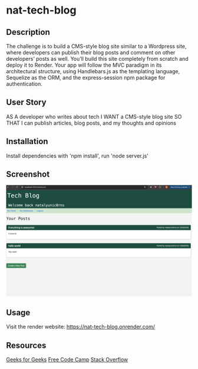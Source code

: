 # nat-tech-blog

## Description 

The challenge is to build a CMS-style blog site similar to a Wordpress site, where developers can publish their blog posts and comment on other developers’ posts as well. You’ll build this site completely from scratch and deploy it to Render. Your app will follow the MVC paradigm in its architectural structure, using Handlebars.js as the templating language, Sequelize as the ORM, and the express-session npm package for authentication.

## User Story

AS A developer who writes about tech
I WANT a CMS-style blog site
SO THAT I can publish articles, blog posts, and my thoughts and opinions

## Installation 

Install dependencies with 'npm install', run 'node server.js'

## Screenshot 

<img src="./assets/techblog.png"/>

## Usage

Visit the render website: https://nat-tech-blog.onrender.com/

## Resources

<a href="https://www.geeksforgeeks.org/mvc-design-pattern/">Geeks for Geeks</a>
<a href="https://www.freecodecamp.org/news/the-model-view-controller-pattern-mvc-architecture-and-frameworks-explained/">Free Code Camp</a>
<a href="https://stackoverflow.com/questions/61850072/how-to-make-a-create-view-controller-method-for-a-model-that-has-a-list-field">Stack Overflow</a>
